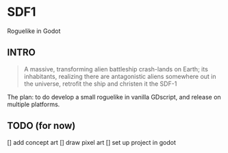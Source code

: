 # SDF1
Roguelike in Godot

## INTRO
> A massive, transforming alien battleship crash-lands on Earth; its inhabitants, realizing there are antagonistic aliens somewhere out in the universe, retrofit the ship and christen it the SDF-1

The plan: to do develop a small roguelike in vanilla GDscript, and release on multiple platforms.

## TODO (for now)

[] add concept art
[] draw pixel art
[] set up project in godot
